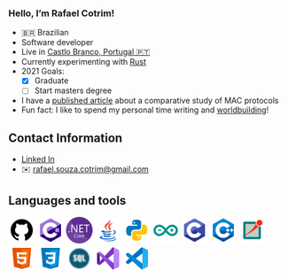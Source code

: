 ### Hello, I’m Rafael Cotrim!

- 🇧🇷 Brazilian
- Software developer
- Live in [Castlo Branco, Portugal 🇵🇹](https://www.google.com/maps/place/Castelo+Branco/)
- Currently experimenting with [Rust](https://www.rust-lang.org/)
- 2021 Goals: 
    - [x] Graduate
	- [ ] Start masters degree
- I have a [published article](https://astesj.com/v06/i04/p38/) about a comparative study of MAC protocols
- Fun fact: I like to spend my personal time writing and [worldbuilding](https://en.wikipedia.org/wiki/Worldbuilding)!  


## Contact Information

- [<i class="devicon-linkedin-plain colored"></i> Linked In](https://www.linkedin.com/in/rafael-cotrim-208743214/)
- ✉️ rafael.souza.cotrim@gmail.com

## Languages and tools

[<img src="./assets/github.svg" style="width: 48px"></img>](https://github.com/RafaelCotrim)
[<img src="./assets/cs.svg" style="width: 48px"></img>](https://en.wikipedia.org/wiki/C_Sharp_(programming_language))
[<img src="./assets/dotnetcore.png" style="width: 48px"></img>](https://dotnet.microsoft.com/)
[<img src="./assets/java.svg" style="width: 48px"></img>](https://www.java.com/en/)
[<img src="./assets/python.svg" style="width: 48px"></img>](https://www.python.org/)
[<img src="./assets/arduino.svg" style="width: 48px"></img>](https://www.arduino.cc/)
[<img src="./assets/c.svg" style="width: 48px"></img>](https://en.wikipedia.org/wiki/C_(programming_language))
[<img src="./assets/cpp.svg" style="width: 48px"></img>](https://en.wikipedia.org/wiki/C%2B%2B)
[<img src="./assets/omnet.png" style="width: 48px"></img>](https://omnetpp.org/)
[<img src="./assets/html.svg" style="width: 48px"></img>](https://en.wikipedia.org/wiki/HTML)
[<img src="./assets/css.svg" style="width: 48px"></img>](https://en.wikipedia.org/wiki/CSS)
[<img src="./assets/sql.svg" style="width: 48px"></img>](https://en.wikipedia.org/wiki/SQL)
[<img src="./assets/vs.svg" style="width: 48px"></img>](https://visualstudio.microsoft.com/)
[<img src="./assets/vscode.svg" style="width: 48px"></img>](https://code.visualstudio.com/)
